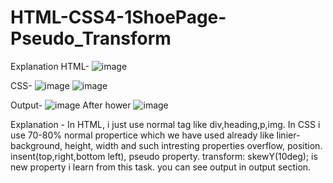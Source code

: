 # HTML-CSS4-1ShoePage-Pseudo_Transform
Explanation
HTML-
![image](https://github.com/SaurabhShrikhande/HTML-CSS4-1ShoePage-Pseudo_Transform/assets/142402502/eb0aa2b9-1756-4af7-9953-0ec063be997a)

CSS-
![image](https://github.com/SaurabhShrikhande/HTML-CSS4-1ShoePage-Pseudo_Transform/assets/142402502/5bb2e60a-9952-4ff9-bb13-46a7ed21ab99)
![image](https://github.com/SaurabhShrikhande/HTML-CSS4-1ShoePage-Pseudo_Transform/assets/142402502/aa1a16a1-dd78-4f3f-9c8d-a7652ee307c5)

Output-
![image](https://github.com/SaurabhShrikhande/HTML-CSS4-1ShoePage-Pseudo_Transform/assets/142402502/b1988e13-c9fb-4318-b6e6-d2037b051e6f)
After hower
![image](https://github.com/SaurabhShrikhande/HTML-CSS4-1ShoePage-Pseudo_Transform/assets/142402502/ee514fda-3716-4b5c-84ef-7c69cd46648d)

Explanation -
In HTML, i just use normal tag like div,heading,p,img.
In CSS i use 70-80% normal propertice which we have used already like linier-background, height, width and such intresting properties overflow, position.
insent(top,right,bottom left), pseudo property.  transform: skewY(10deg); is new property i learn from this task.
you can see output in output section.
